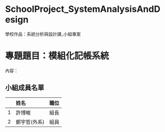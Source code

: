 # SchoolProject_SystemAnalysisAndDesign
學校作品：系統分析與設計課_小組專案

# 專題題目：模組化記帳系統
內容：

## 小組成員名單
|  | 姓名 | 職位 |
|---:|:---|---|
| 1 | 許博畯 | 組長 |
| 2 | 鄭宇哲(外系) | 組員 |
